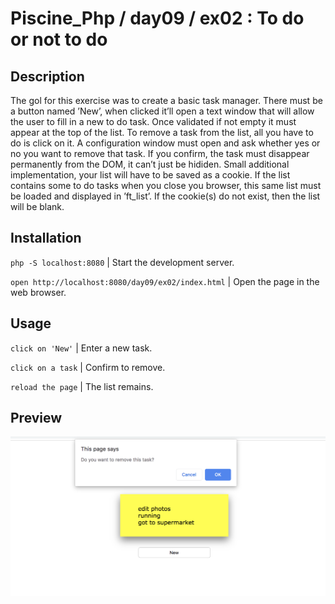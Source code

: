 # Piscine_Php / day09 / ex02 : To do or not to do

## Description
The gol for this exercise was to create a basic task manager. There must be a button named ’New’, when clicked it’ll open a text window that will allow the user to fill in a new to do task. Once validated if not empty it must appear at the top of the list. To remove a task from the list, all you have to do is click on it. A configuration window must open and ask whether yes or no you want to remove that task. If you confirm, the task must disappear permanently from the DOM, it can’t just be hididen. Small additional implementation, your list will have to be saved as a cookie. If the list contains some to do tasks when you close you browser, this same list must be loaded and displayed in ’ft_list’. If the cookie(s) do not exist, then the list will be blank.

## Installation
`php -S localhost:8080` | Start the development server.

`open http://localhost:8080/day09/ex02/index.html` | Open the page in the web browser.

## Usage
`click on 'New'` | Enter a new task.

`click on a task` | Confirm to remove.

`reload the page` | The list remains.

## Preview

<img src="../../resources/images/todo.png" width="1000">
